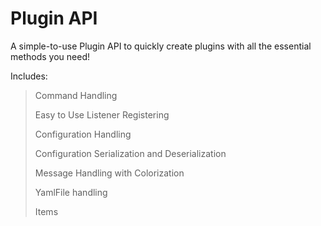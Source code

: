 # Plugin API
A simple-to-use Plugin API to quickly create plugins with all the essential methods you need! 

Includes:
> Command Handling
> 
> Easy to Use Listener Registering
> 
> Configuration Handling
> 
> Configuration Serialization and Deserialization
> 
> Message Handling with Colorization
> 
> YamlFile handling
> 
> Items